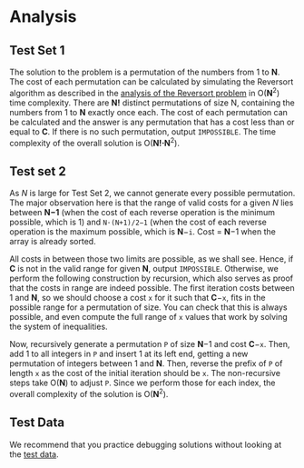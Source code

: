 # Analysis

## Test Set 1

The solution to the problem is a permutation of the numbers from 1 to **N**. The cost of each permutation can be calculated by simulating the Reversort algorithm as described in the [analysis of the Reversort problem](/Qualification%20Round/Reversort/analysis.md) in O(**N**<sup>2</sup>) time complexity. There are **N!** distinct permutations of size N, containing the numbers from 1 to **N** exactly once each. The cost of each permutation can be calculated and the answer is any permutation that has a cost less than or equal to **C**. If there is no such permutation, output `IMPOSSIBLE`. The time complexity of the overall solution is O(**N!⋅N**<sup>2</sup>).

## Test set 2

As _N_ is large for Test Set 2, we cannot generate every possible permutation. The major observation here is that the range of valid costs for a given _N_ lies between **N−1** (when the cost of each reverse operation is the minimum possible, which is 1) and `N⋅(N+1)/2−1` (when the cost of each reverse operation is the maximum possible, which is **N**−`i`. Cost = **N**−1 when the array is already sorted.

All costs in between those two limits are possible, as we shall see. Hence, if **C** is not in the valid range for given **N**, output `IMPOSSIBLE`. Otherwise, we perform the following construction by recursion, which also serves as proof that the costs in range are indeed possible. The first iteration costs between 1 and **N**, so we should choose a cost `x` for it such that **C**−`x`, fits in the possible range for a permutation of size. You can check that this is always possible, and even compute the full range of `x` values that work by solving the system of inequalities.

Now, recursively generate a permutation `P` of size **N**−1 and cost **C**−`x`. Then, add 1 to all integers in `P` and insert 1 at its left end, getting a new permutation of integers between 1 and **N**. Then, reverse the prefix of `P` of length `x` as the cost of the initial iteration should be `x`. The non-recursive steps take O(**N**) to adjust `P`. Since we perform those for each index, the overall complexity of the solution is O(**N**<sup>2</sup>).

## Test Data

We recommend that you practice debugging solutions without looking at the [test data](https://codejam.googleapis.com/dashboard/get_file/AQj_6U2Jabr1TDQLW6Dj7rD0IWb-9ZnBPARIALaCxGLajqVgc861RxWOMVhPsRJitc8/test_data.zip).
